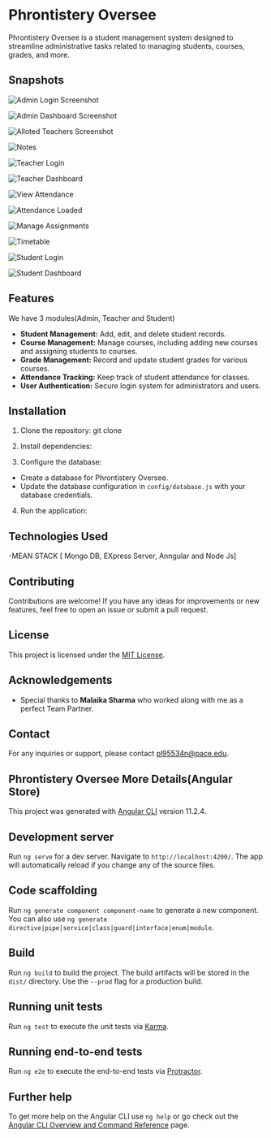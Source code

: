 # Phrontistery Oversee

Phrontistery Oversee is a student management system designed to streamline administrative tasks related to managing students, courses, grades, and more.
## Snapshots
![Admin Login Screenshot](https://github.com/pariva123/Phrontistery-Oversee/blob/1140e33bed3efb75bc00f49e3b0203ac336466f1/Admin%20Login.png "Admin Panel")

![Admin Dashboard Screenshot](https://github.com/pariva123/Phrontistery-Oversee/blob/1140e33bed3efb75bc00f49e3b0203ac336466f1/Admin%20Panel.png "Admin Dashboard")

![Alloted Teachers Screenshot](https://github.com/pariva123/Phrontistery-Oversee/blob/1140e33bed3efb75bc00f49e3b0203ac336466f1/Allot%20Teachers.png "Alloted Teachers")

![Notes](https://github.com/pariva123/Phrontistery-Oversee/blob/1140e33bed3efb75bc00f49e3b0203ac336466f1/Notes.png "Notes")

![Teacher Login](https://github.com/pariva123/Phrontistery-Oversee/blob/1140e33bed3efb75bc00f49e3b0203ac336466f1/Teacher%20Login.png "Teacher Login")

![Teacher Dashboard](https://github.com/pariva123/Phrontistery-Oversee/blob/1140e33bed3efb75bc00f49e3b0203ac336466f1/Teacher%20Dashboard.png "Teacher Dashboard")

![View Attendance](https://github.com/pariva123/Phrontistery-Oversee/blob/1140e33bed3efb75bc00f49e3b0203ac336466f1/Attendance.png "View Attendance")

![Attendance Loaded](https://github.com/pariva123/Phrontistery-Oversee/blob/1140e33bed3efb75bc00f49e3b0203ac336466f1/Attendance%20Loaded.png "Attendance Loaded")

![Manage Assignments](https://github.com/pariva123/Phrontistery-Oversee/blob/1140e33bed3efb75bc00f49e3b0203ac336466f1/Manage%20Assignments.png "Manage Assignments")

![Timetable](https://github.com/pariva123/Phrontistery-Oversee/blob/1140e33bed3efb75bc00f49e3b0203ac336466f1/Timetable.png "Timetable")

![Student Login](https://github.com/pariva123/Phrontistery-Oversee/blob/1140e33bed3efb75bc00f49e3b0203ac336466f1/Student%20Login.png "Student Login")

![Student Dashboard](https://github.com/pariva123/Phrontistery-Oversee/blob/1140e33bed3efb75bc00f49e3b0203ac336466f1/Student%20Dashboard.png "Student Dashboard")

## Features

We have 3 modules(Admin, Teacher and Student)

- **Student Management:** Add, edit, and delete student records.
- **Course Management:** Manage courses, including adding new courses and assigning students to courses.
- **Grade Management:** Record and update student grades for various courses.
- **Attendance Tracking:** Keep track of student attendance for classes.
- **User Authentication:** Secure login system for administrators and users.

## Installation

1. Clone the repository:
   git clone <repository-url>
2. Install dependencies:
   
3. Configure the database:
- Create a database for Phrontistery Oversee.
- Update the database configuration in `config/database.js` with your database credentials.

4. Run the application:
## Technologies Used

-MEAN STACK [ Mongo DB, EXpress Server, Anngular and Node Js]

## Contributing

Contributions are welcome! If you have any ideas for improvements or new features, feel free to open an issue or submit a pull request.

## License

This project is licensed under the [MIT License](LICENSE).

## Acknowledgements

- Special thanks to **Malaika Sharma** who worked along with me as a perfect Team Partner.

## Contact

For any inquiries or support, please contact pl95534n@pace.edu.


## Phrontistery Oversee More Details(Angular Store)

This project was generated with [Angular CLI](https://github.com/angular/angular-cli) version 11.2.4.

## Development server

Run `ng serve` for a dev server. Navigate to `http://localhost:4200/`. The app will automatically reload if you change any of the source files.

## Code scaffolding

Run `ng generate component component-name` to generate a new component. You can also use `ng generate directive|pipe|service|class|guard|interface|enum|module`.

## Build

Run `ng build` to build the project. The build artifacts will be stored in the `dist/` directory. Use the `--prod` flag for a production build.

## Running unit tests

Run `ng test` to execute the unit tests via [Karma](https://karma-runner.github.io).

## Running end-to-end tests

Run `ng e2e` to execute the end-to-end tests via [Protractor](http://www.protractortest.org/).

## Further help

To get more help on the Angular CLI use `ng help` or go check out the [Angular CLI Overview and Command Reference](https://angular.io/cli) page.
